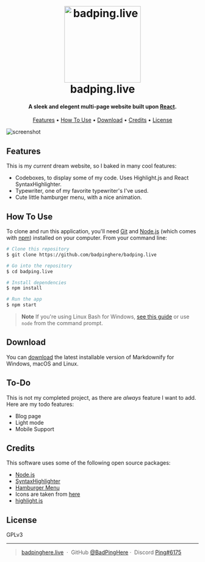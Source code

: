 <h1 align="center">
  <br>
  <a href="http://badping.live"><img src="https://badping.live/logo512.png" alt="badping.live" width="200"></a>
  <br>
  badping.live
  <br>
</h1>

<h4 align="center">A sleek and elegent multi-page website built upon <a href="https://react.dev" target="_blank">React</a>.</h4>

<p align="center">
  <a href="#features">Features</a> •
  <a href="#how-to-use">How To Use</a> •
  <a href="#download">Download</a> •
  <a href="#credits">Credits</a> •
  <a href="#license">License</a>
</p>

![screenshot](https://cdn.upload.systems/uploads/iPprMx4T.gif)

## Features
This is my *current* dream website, so I baked in many cool features:

* Codeboxes, to display some of my code. Uses Highlight.js and React SyntaxHighlighter.
* Typewriter, one of my favorite typewriter's I've used.
* Cute little hamburger menu, with a nice animation.

## How To Use

To clone and run this application, you'll need [Git](https://git-scm.com) and [Node.js](https://nodejs.org/en/download/) (which comes with [npm](http://npmjs.com)) installed on your computer. From your command line:

```bash
# Clone this repository
$ git clone https://github.com/badpinghere/badping.live

# Go into the repository
$ cd badping.live

# Install dependencies
$ npm install

# Run the app
$ npm start
```

> **Note**
> If you're using Linux Bash for Windows, [see this guide](https://www.howtogeek.com/261575/how-to-run-graphical-linux-desktop-applications-from-windows-10s-bash-shell/) or use `node` from the command prompt.


## Download

You can [download](https://github.com/badpinghere/badping.live/releases/tag/v2.0) the latest installable version of Markdownify for Windows, macOS and Linux.

## To-Do

This is not my completed project, as there are *always* feature I want to add. Here are my todo features:

* Blog page
* Light mode
* Mobile Support

## Credits

This software uses some of the following open source packages:

- [Node.js](https://nodejs.org/)
- [SyntaxHighlighter](https://github.com/react-syntax-highlighter/react-syntax-highlighter/)
- [Hamburger Menu](https://codepen.io/yuhomyan/pen/ExKvNVa)
- Icons are taken from [here](https://simpleicons.org/)
- [highlight.js](https://highlightjs.org/)

## License

GPLv3 

---

> [badpinghere.live](https://badpinghere.live) &nbsp;&middot;&nbsp;
> GitHub [@BadPingHere](https://github.com/BadPingHere)&nbsp;&middot;&nbsp;
> Discord [Ping#6175](https://discord.com/users/736028271153512489)